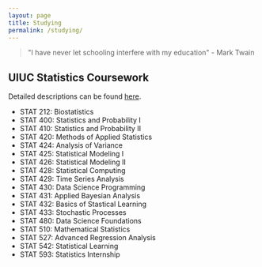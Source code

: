 ```yaml
---
layout: page
title: Studying
permalink: /studying/
---
```


> "I have never let schooling interfere with my education" - Mark Twain

## UIUC Statistics Coursework

Detailed descriptions can be found [here](https://stat.illinois.edu/academics/course-catalog).

- STAT 212: Biostatistics
- STAT 400: Statistics and Probability I
- STAT 410: Statistics and Probability II
- STAT 420: Methods of Applied Statistics
- STAT 424: Analysis of Variance
- STAT 425: Statistical Modeling I
- STAT 426: Statistical Modeling II
- STAT 428: Statistical Computing
- STAT 429: Time Series Analysis
- STAT 430: Data Science Programming
- STAT 431: Applied Bayesian Analysis
- STAT 432: Basics of Stastical Learning
- STAT 433: Stochastic Processes
- STAT 480: Data Science Foundations
- STAT 510: Mathematical Statistics
- STAT 527: Advanced Regression Analysis
- STAT 542: Statistical Learning
- STAT 593: Statistics Internship
